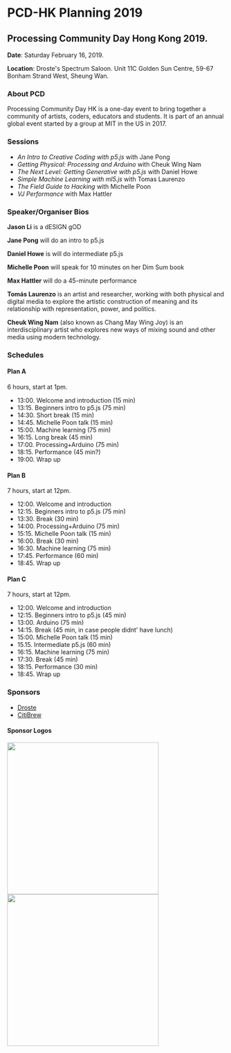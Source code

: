 # PCD-HK Planning 2019

## Processing Community Day Hong Kong 2019. 

**Date**: Saturday February 16, 2019. 

**Location**: Droste's Spectrum Saloon. Unit 11C
    Golden Sun Centre, 59-67 Bonham Strand West, Sheung Wan.

### About PCD
Processing Community Day HK is a one-day event to bring together a community of artists, coders, educators and students. It is part of an annual global event started by a group at MIT in the US in 2017.

### Sessions
- _An Intro to Creative Coding with p5.js_ with Jane Pong
- _Getting Physical: Processing and Arduino_ with Cheuk Wing Nam
- _The Next Level: Getting Generative with p5.js_ with Daniel Howe
- _Simple Machine Learning with ml5.js_ with Tomas Laurenzo
- _The Field Guide to Hacking_ with Michelle Poon
- _VJ Performance_ with Max Hattler

### Speaker/Organiser Bios

**Jason Li** is a dESIGN gOD

**Jane Pong** will do an intro to p5.js 

**Daniel Howe** is will do intermediate p5.js

**Michelle Poon** will speak for 10 minutes on her Dim Sum book

**Max Hattler** will do a 45-minute performance

**Tomás Laurenzo** is an artist and researcher, working with both physical and digital media to explore the artistic construction of meaning and its relationship with representation, power, and politics.

**Cheuk Wing Nam** (also known as Chang May Wing Joy) is an interdisciplinary artist who explores new ways of mixing sound and other media using modern technology.

### Schedules

#### Plan A
6 hours, start at 1pm. 
- 13:00. Welcome and introduction (15 min)
- 13:15. Beginners intro to p5.js (75 min)
- 14:30. Short break (15 min)
- 14:45. Michelle Poon talk (15 min)
- 15:00. Machine learning (75 min)
- 16:15. Long break (45 min)
- 17:00. Processing+Arduino (75 min)
- 18:15. Performance (45 min?)
- 19:00. Wrap up

#### Plan B
7 hours, start at 12pm.
- 12:00. Welcome and introduction
- 12:15. Beginners intro to p5.js (75 min)
- 13:30. Break (30 min)
- 14:00. Processing+Arduino (75 min)
- 15:15. Michelle Poon talk (15 min)
- 16:00. Break (30 min)
- 16:30. Machine learning (75 min)
- 17:45. Performance (60 min)
- 18:45. Wrap up

#### Plan C
7 hours, start at 12pm.
- 12:00. Welcome and introduction
- 12:15. Beginners intro to p5.js (45 min)
- 13:00. Arduino (75 min)
- 14:15. Break (45 min, in case people didnt' have lunch)
- 15:00. Michelle Poon talk (15 min)
- 15.15. Intermediate p5.js (60 min)
- 16:15. Machine learning (75 min)
- 17:30. Break (45 min)
- 18:15. Performance (30 min)
- 18:45. Wrap up


### Sponsors
- [Droste](http://droste.hk/)
- [CitiBrew](https://www.facebook.com/citibrewhk/)

#### Sponsor Logos

<div align="left">
  <a href="http://droste.hk/">
    <img src="http://droste.hk/img/logo/droste_logo.png" width="350px"/><br>
    <img src="http://rednoise.org/ftp/droste.jpg" width="350px"/>
  </a>
</div>

